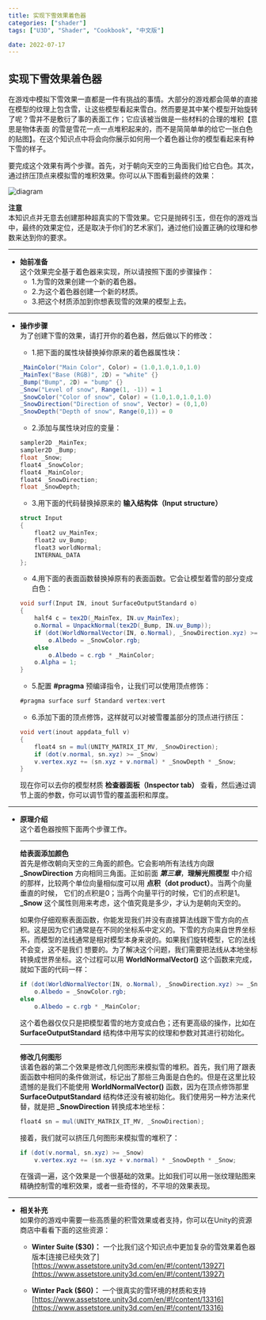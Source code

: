 ```yaml
---
title: 实现下雪效果着色器
categories: ["shader"]
tags: ["U3D", "Shader", "Cookbook", "中文版"]

date: 2022-07-17
---
```


## 实现下雪效果着色器  

在游戏中模拟下雪效果一直都是一件有挑战的事情。大部分的游戏都会简单的直接在模型的纹理上包含雪，让这些模型看起来雪白。然而要是其中某个模型开始旋转了呢？雪并不是敷衍了事的表面工作；它应该被当做是一些材料的合理的堆积【意思是物体表面
的雪是雪花一点一点堆积起来的，而不是简简单单的给它一张白色的贴图】。在这个知识点中将会向你展示如何用一个着色器让你的模型看起来有种下雪的样子。  

要完成这个效果有两个步骤。首先，对于朝向天空的三角面我们给它白色。其次，通过挤压顶点来模拟雪的堆积效果。你可以从下图看到最终的效果：  

![diagram](/game-tech-post/img/shader_book/diagram64.png)   


**注意**  
本知识点并无意去创建那种超真实的下雪效果。它只是抛砖引玉，但在你的游戏当中，最终的效果定位，还是取决于你们的艺术家们，通过他们设置正确的纹理和参数来达到你的要求。

***  

- **始前准备**  
    这个效果完全基于着色器来实现，所以请按照下面的步骤操作：  
    - 1.为雪的效果创建一个新的着色器。
    - 2.为这个着色器创建一个新的材质。
    - 3.把这个材质添加到你想表现雪的效果的模型上去。  
    


***  
- **操作步骤**  
    为了创建下雪的效果，请打开你的着色器，然后做以下的修改：  
    - 1.把下面的属性块替换掉你原来的着色器属性块：
    ``` c#
    _MainColor("Main Color", Color) = (1.0,1.0,1.0,1.0)
	_MainTex("Base (RGB)", 2D) = "white" {}
    _Bump("Bump", 2D) = "bump" {}
    _Snow("Level of snow", Range(1, -1)) = 1
    _SnowColor("Color of snow", Color) = (1.0,1.0,1.0,1.0)
    _SnowDirection("Direction of snow", Vector) = (0,1,0)
    _SnowDepth("Depth of snow", Range(0,1)) = 0
    ```   
    - 2.添加与属性块对应的变量：
    ``` c#
    sampler2D _MainTex;
    sampler2D _Bump;
    float _Snow;
    float4 _SnowColor;
    float4 _MainColor;
    float4 _SnowDirection;
    float _SnowDepth;
    ```   

    - 3.用下面的代码替换掉原来的 **输入结构体（Input structure）**
    ``` c#
    struct Input
	{
        float2 uv_MainTex;
        float2 uv_Bump;
        float3 worldNormal;
        INTERNAL_DATA
	};
    ```  

    - 4.用下面的表面函数替换掉原有的表面函数。它会让模型着雪的部分变成白色：  
    ``` c#
    void surf(Input IN, inout SurfaceOutputStandard o)
    {
        half4 c = tex2D(_MainTex, IN.uv_MainTex);
        o.Normal = UnpackNormal(tex2D(_Bump, IN.uv_Bump));
        if (dot(WorldNormalVector(IN, o.Normal), _SnowDirection.xyz) >= _Snow)
            o.Albedo = _SnowColor.rgb;
        else
            o.Albedo = c.rgb * _MainColor;
        o.Alpha = 1;
    }
    ```  

    - 5.配置 **#pragma** 预编译指令，让我们可以使用顶点修饰：  
    ``` c#
    #pragma surface surf Standard vertex:vert
    ```  

    - 6.添加下面的顶点修饰，这样就可以对被雪覆盖部分的顶点进行挤压：  
    ``` c#
    void vert(inout appdata_full v)
    {
        float4 sn = mul(UNITY_MATRIX_IT_MV, _SnowDirection);
        if (dot(v.normal, sn.xyz) >= _Snow)
        v.vertex.xyz += (sn.xyz + v.normal) * _SnowDepth * _Snow;
    }
    ```   

    现在你可以去你的模型材质 **检查器面板（Inspector tab）** 查看，然后通过调节上面的参数，你可以调节雪的覆盖面积和厚度。  

***  

- **原理介绍**  
    这个着色器按照下面两个步骤工作。  
    ***
    **给表面添加颜色**  
    首先是修改朝向天空的三角面的颜色。它会影响所有法线方向跟 **_SnowDirection** 方向相同三角面。正如前面 ***第三章***，**理解光照模型** 中介绍的那样，比较两个单位向量相似度可以用 **点积（dot product）**。当两个向量垂直的时候，
    它们的点积是0；当两个向量平行的时候，它们的点积是1。**_Snow** 这个属性则用来考虑，这个值究竟是多少，才认为是朝向天空的。  

    如果你仔细观察表面函数，你能发现我们并没有直接算法线跟下雪方向的点积。这是因为它们通常是在不同的坐标系中定义的。下雪的方向来自世界坐标系，而模型的法线通常是相对模型本身来说的。如果我们旋转模型，它的法线不会变，这不是我们
    想要的。为了解决这个问题，我们需要把法线从本地坐标转换成世界坐标。这个过程可以用 **WorldNormalVector()** 这个函数来完成，就如下面的代码一样：  
    ``` c#
    if (dot(WorldNormalVector(IN, o.Normal), _SnowDirection.xyz) >= _Snow)
        o.Albedo = _SnowColor.rgb;
    else
        o.Albedo = c.rgb * _MainColor;
    ```  
    这个着色器仅仅只是把模型着雪的地方变成白色；还有更高级的操作，比如在 **SurfaceOutputStandard** 结构体中用写实的纹理和参数对其进行初始化。  

    ***
    **修改几何图形**  
    该着色器的第二个效果是修改几何图形来模拟雪的堆积。首先，我们用了跟表面函数中相同的条件做测试，标记出了那些三角面是白色的。但是在这里比较遗憾的是我们不能使用 **WorldNormalVector()** 函数，因为在顶点修饰那里 **SurfaceOutputStandard** 
    结构体还没有被初始化。我们使用另一种方法来代替，就是把 **_SnowDirection** 转换成本地坐标：  
    ``` c#
    float4 sn = mul(UNITY_MATRIX_IT_MV, _SnowDirection);
    ```   
    
    接着，我们就可以挤压几何图形来模拟雪的堆积了：  
    ``` c#
    if (dot(v.normal, sn.xyz) >= _Snow)
        v.vertex.xyz += (sn.xyz + v.normal) * _SnowDepth * _Snow;
    ```   

    在强调一遍，这个效果是一个很基础的效果。比如我们可以用一张纹理贴图来精确控制雪的堆积效果，或者一些奇怪的，不平坦的效果表现。  

***  

- **相关补充**  
    如果你的游戏中需要一些高质量的积雪效果或者支持，你可以在Unity的资源商店中看看下面的这些资源：
    - **Winter Suite ($30)：** 一个比我们这个知识点中更加复杂的雪效果着色器版本[连接已经失效了]  
    [https://www.assetstore.unity3d.com/en/#!/content/13927](https://www.assetstore.unity3d.com/en/#!/content/13927)  

    - **Winter Pack ($60)：** 一个很真实的雪环境的材质和支持  
    [https://www.assetstore.unity3d.com/en/#!/content/13316](https://www.assetstore.unity3d.com/en/#!/content/13316)
